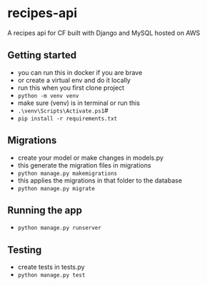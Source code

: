 # recipes-api
A recipes api for CF built with Django and MySQL hosted on AWS 


## Getting started
- you can run this in docker if you are brave
- or create a virtual env and do it locally
- run this when you first clone project
- `python -m venv venv`  
- make sure (venv) is in terminal or run this
- `.\venv\Scripts\Activate.ps1`# 
- `pip install -r requirements.txt`

## Migrations
- create your model or make changes in models.py
- this generate the migration files in migrations
- `python manage.py makemigrations`
- this applies the migrations in that folder to the database
- `python manage.py migrate`

## Running the app
- `python manage.py runserver`

## Testing
- create tests in tests.py
- `python manage.py test`
